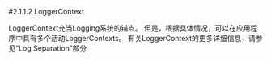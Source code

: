 #2.1.1.2 LoggerContext

LoggerContext充当Logging系统的锚点。 但是，根据具体情况，可以在应用程序中具有多个活动LoggerContexts。 有关LoggerContext的更多详细信息，请参见“Log Separation”部分
